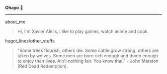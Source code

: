 **Ohayo** :clap:

***
about_me
>  Hi, I'm Xavier Alelis, I like to play games, watch anime and cook.

hugot_lines/other_stuffs
> "Some trees flourish, others die. Some cattle grow strong, others are taken by wolves. Some men are born rich enough and dumb enough to enjoy their lives. Ain't nothing fair. You know that." - John Marston (Red Dead Redemption).

